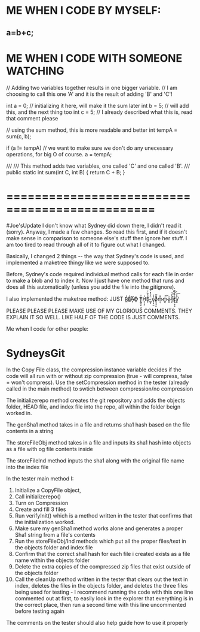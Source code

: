 # ME WHEN I CODE BY MYSELF:
## a=b+c;

# ME WHEN I CODE WITH SOMEONE WATCHING
// Adding two variables together results in one bigger variable. 
// I am choosing to call this one 'A' and it is the result of adding 'B' and 'C'!

int a = 0; // initializing it here, will make it the sum later
int b = 5; // will add this, and the next thing too
int c = 5; // I already described what this is, read that comment please

// using the sum method, this is more readable and better
int tempA = sum(c, b);

if (a != tempA) // we want to make sure we don't do any unecessary operations, for big O of course.
    a = tempA;

///
/// This method adds two variables, one called 'C' and one called 'B'.
///
public static int sum(int C, int B)
{
    return C + B;
}


# ===============================================
#Joe'sUpdate
I don't know what Sydney did down there, I didn't read it (sorry). Anyway, I made a few changes. So read this first, and if it doesn't make sense in comparison to someone else's stuff then ignore her stuff. I am too tired to read through all of it to figure out what I changed.

Basically, I changed 2 things -- the way that Sydney's code is used, and implemented a maketree thingy like we were supposed to.

Before, Sydney's code required individual method calls for each file in order to make a blob and to index it. Now I just have one method that runs and does all this automatically (unless you add the file into the gitignore).

I also implemented the maketree method:
JUST R̶̳̒Ê̸̲A̵͙͆D̶̯̈ Ṫ̵̢͇̯̤̙̤̗̅H̷̨̖͎͓̒E̵̝̦͒͐̏̍̇ ̷̻̱̙̈̇́̾̽̀͋ c̵͓͎̙͈̉̾o̸̡̘̘̟̙͊͊̅m̴̹͉̑̽m̴͚̒͝ͅẻ̶̥̼n̸͎̽̀̔̚͝͝ͅt̸̢͍̣̥͕͛̀̄́͌͂s̸̭͍͋͒͠

PLEASE PLEASE PLEASE MAKE USE OF MY GLORIOUS COMMENTS. THEY EXPLAIN IT SO WELL. LIKE HALF OF THE CODE IS JUST COMMENTS.

Me when I code for other people: 

# SydneysGit
In the Copy File class, the compression instance variable decides if the code will all run with or without zip compression (true - will compress, false = won't compress). Use the setCompression method in the tester (already called in the main method) to swtich between compression/no compression

The initializerepo method creates the git repository and adds the objects folder, HEAD file, and index file into the repo, all within the folder beign worked in. 

The genSha1 method takes in a file and returns sha1 hash based on the file contents in a string

The storeFileObj method takes in a file and inputs its sha1 hash into objects as a file with og file contents inside 

The storeFileInd method inputs the sha1 along with the original file name into the index file

In the tester main method I: 
1) Initialize a CopyFile object, 
2) Call initializerepo()
3) Turn on Compression
4) Create and fill 3 files
5) Run verifyInit() which is a method written in the tester that confirms that the initialization worked. 
6) Make sure my genSha1 method works alone and generates a proper Sha1 string from a file's contents
7) Run the storeFileObj/Ind methods which put all the proper files/text in the objects folder and index file 
8) Confirm that the correct sha1 hash for each file i created exists as a file name within the objects folder
9) Delete the extra copies of the compressed zip files that exist outside of the objects folder
10) Call the cleanUp method written in the tester that clears out the text in index, deletes the files in the objects folder, and deletes the three files being used for testing - I recommend running the code with this one line commented out at first, to easily look in the explorer that everything is in the correct place, then run a second time with this line uncommented before testing again

The comments on the tester should also help guide how to use it properly